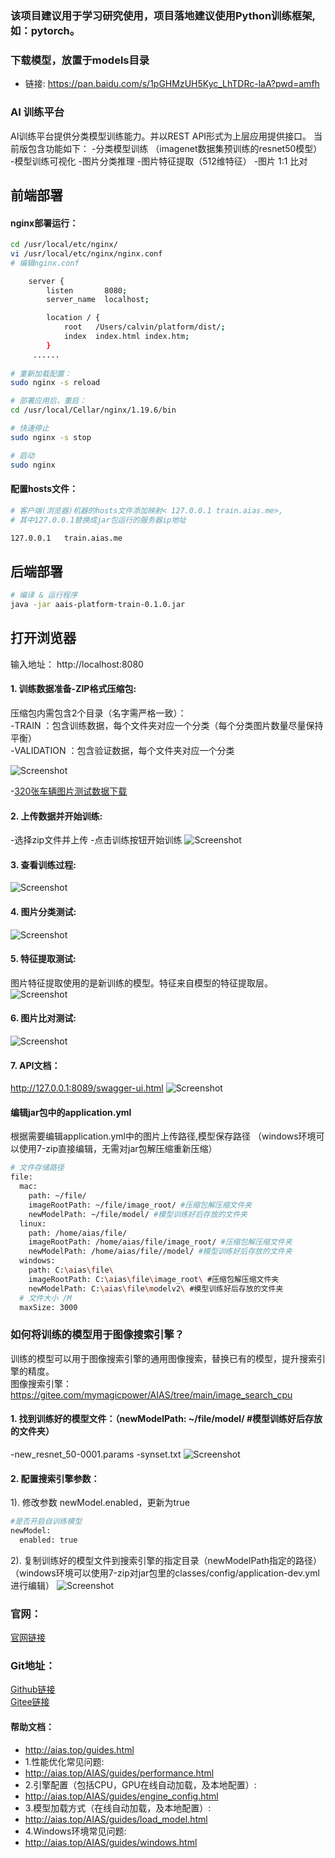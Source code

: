 ### 该项目建议用于学习研究使用，项目落地建议使用Python训练框架,如：pytorch。

### 下载模型，放置于models目录
- 链接: https://pan.baidu.com/s/1pGHMzUH5Kyc_LhTDRc-laA?pwd=amfh

### AI 训练平台
AI训练平台提供分类模型训练能力。并以REST API形式为上层应用提供接口。
当前版包含功能如下：
-分类模型训练 （imagenet数据集预训练的resnet50模型）
-模型训练可视化
-图片分类推理
-图片特征提取（512维特征）
-图片 1:1 比对

## 前端部署

#### nginx部署运行：
```bash
cd /usr/local/etc/nginx/
vi /usr/local/etc/nginx/nginx.conf
# 编辑nginx.conf

    server {
        listen       8080;
        server_name  localhost;

        location / {
            root   /Users/calvin/platform/dist/;
            index  index.html index.htm;
        }
     ......
     
# 重新加载配置：
sudo nginx -s reload 

# 部署应用后，重启：
cd /usr/local/Cellar/nginx/1.19.6/bin

# 快速停止
sudo nginx -s stop

# 启动
sudo nginx     
```

#### 配置hosts文件：
```bash
# 客户端(浏览器)机器的hosts文件添加映射< 127.0.0.1	train.aias.me>, 
# 其中127.0.0.1替换成jar包运行的服务器ip地址

127.0.0.1	train.aias.me
```

## 后端部署
```bash
# 编译 & 运行程序
java -jar aais-platform-train-0.1.0.jar

```

## 打开浏览器

输入地址： http://localhost:8080

#### 1. 训练数据准备-ZIP格式压缩包:
压缩包内需包含2个目录（名字需严格一致）：    
-TRAIN ：包含训练数据，每个文件夹对应一个分类（每个分类图片数量尽量保持平衡）    
-VALIDATION ：包含验证数据，每个文件夹对应一个分类

![Screenshot](https://aias-home.oss-cn-beijing.aliyuncs.com/AIAS/train_platform/images/folder.png)

-[320张车辆图片测试数据下载](https://pan.baidu.com/s/1Mcj3r097M0m7VnZWfpEm3g?pwd=7vpq)   

#### 2. 上传数据并开始训练:
-选择zip文件并上传
-点击训练按钮开始训练
![Screenshot](https://aias-home.oss-cn-beijing.aliyuncs.com/AIAS/train_platform/images/storage.png)

#### 3. 查看训练过程:  
![Screenshot](https://aias-home.oss-cn-beijing.aliyuncs.com/AIAS/train_platform/images/training.png)
  
#### 4. 图片分类测试:  
![Screenshot](https://aias-home.oss-cn-beijing.aliyuncs.com/AIAS/train_platform/images/classification.png)
  
#### 5. 特征提取测试: 
图片特征提取使用的是新训练的模型。特征来自模型的特征提取层。 
![Screenshot](https://aias-home.oss-cn-beijing.aliyuncs.com/AIAS/train_platform/images/feature.png)

#### 6. 图片比对测试:  
![Screenshot](https://aias-home.oss-cn-beijing.aliyuncs.com/AIAS/train_platform/images/comparision.png)

#### 7. API文档： 
http://127.0.0.1:8089/swagger-ui.html
![Screenshot](https://aias-home.oss-cn-beijing.aliyuncs.com/AIAS/train_platform/images/swagger.png)
  
#### 编辑jar包中的application.yml
根据需要编辑application.yml中的图片上传路径,模型保存路径
（windows环境可以使用7-zip直接编辑，无需对jar包解压缩重新压缩）
```bash
# 文件存储路径
file:
  mac:
    path: ~/file/
    imageRootPath: ~/file/image_root/ #压缩包解压缩文件夹
    newModelPath: ~/file/model/ #模型训练好后存放的文件夹
  linux:
    path: /home/aias/file/
    imageRootPath: /home/aias/file/image_root/ #压缩包解压缩文件夹
    newModelPath: /home/aias/file//model/ #模型训练好后存放的文件夹
  windows:
    path: C:\aias\file\
    imageRootPath: C:\aias\file\image_root\ #压缩包解压缩文件夹
    newModelPath: C:\aias\file\modelv2\ #模型训练好后存放的文件夹
  # 文件大小 /M
  maxSize: 3000
```

### 如何将训练的模型用于图像搜索引擎？
训练的模型可以用于图像搜索引擎的通用图像搜索，替换已有的模型，提升搜索引擎的精度。     
图像搜索引擎：    
https://gitee.com/mymagicpower/AIAS/tree/main/image_search_cpu

#### 1. 找到训练好的模型文件：（newModelPath: ~/file/model/ #模型训练好后存放的文件夹）
-new_resnet_50-0001.params
-synset.txt
![Screenshot](https://aias-home.oss-cn-beijing.aliyuncs.com/AIAS/train_platform/images/model.png)

#### 2. 配置搜索引擎参数：
1). 修改参数 newModel.enabled，更新为true
```bash
#是否开启自训练模型
newModel:
  enabled: true
```
2). 复制训练好的模型文件到搜索引擎的指定目录（newModelPath指定的路径）
（windows环境可以使用7-zip对jar包里的classes/config/application-dev.yml进行编辑）
![Screenshot](https://aias-home.oss-cn-beijing.aliyuncs.com/AIAS/train_platform/images/params.png)

### 官网：
[官网链接](http://www.aias.top/)

### Git地址：   
[Github链接](https://github.com/mymagicpower/AIAS)    
[Gitee链接](https://gitee.com/mymagicpower/AIAS)   



#### 帮助文档：
- http://aias.top/guides.html
- 1.性能优化常见问题:
- http://aias.top/AIAS/guides/performance.html
- 2.引擎配置（包括CPU，GPU在线自动加载，及本地配置）:
- http://aias.top/AIAS/guides/engine_config.html
- 3.模型加载方式（在线自动加载，及本地配置）:
- http://aias.top/AIAS/guides/load_model.html
- 4.Windows环境常见问题:
- http://aias.top/AIAS/guides/windows.html

